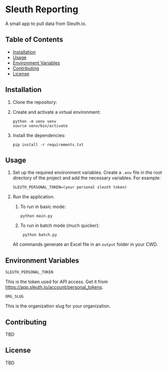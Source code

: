 # Sleuth Reporting

A small app to pull data from Sleuth.io.

## Table of Contents
- [Installation](#installation)
- [Usage](#usage)
- [Environment Variables](#environment-variables)
- [Contributing](#contributing)
- [License](#license)

## Installation

1. Clone the repository:

1. Create and activate a virtual environment:

    ```shell
    python -m venv venv
    source venv/bin/activate
    ```

1. Install the dependencies:

    ```shell
    pip install -r requirements.txt
    ```

## Usage

1. Set up the required environment variables. Create a `.env` file in the root directory of the project and add the necessary variables. 
For example:
    ```plaintext
    SLEUTH_PERSONAL_TOKEN=(your personal sleuth token)
    ```
1. Run the application.

   1. To run in basic mode:

       ```shell
       python main.py
       ```

   1. To run in batch mode (much quicker):

      ```shell
       python batch.py
       ```

   All commands generate an Excel file in an `output` folder in your CWD.

## Environment Variables

`SLEUTH_PERSONAL_TOKEN`

This is the token used for API access. Get it from https://app.sleuth.io/account/personal_tokens.

`ORG_SLUG` 

This is the organization slug for your organization.

## Contributing

TBD

## License

TBD
